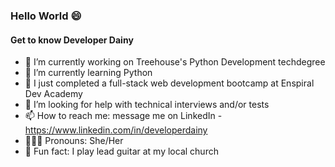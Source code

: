 ### Hello World 😄 

#### Get to know Developer Dainy

- 🔭 I’m currently working on Treehouse's Python Development techdegree 
- 🌱 I’m currently learning Python
- 👯 I just completed a full-stack web development bootcamp at Enspiral Dev Academy
- 🤔 I’m looking for help with technical interviews and/or tests
- 📫 How to reach me: message me on LinkedIn - https://www.linkedin.com/in/developerdainy
- 👩🏽‍🎓 Pronouns: She/Her
- 🎸 Fun fact: I play lead guitar at my local church

